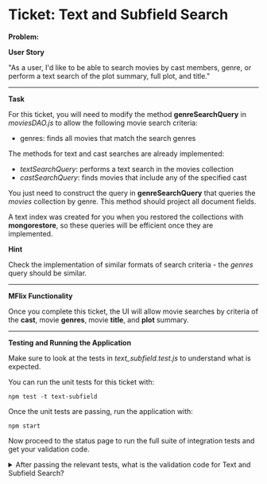 Ticket: Text and Subfield Search
============================

**Problem:**

**User Story**

"As a user, I'd like to be able to search movies by cast members, genre, or perform a text search of the plot summary, full plot, and title."

---

**Task**

For this ticket, you will need to modify the method **genreSearchQuery** in _moviesDAO.js_ to allow the following movie search criteria:

- genres: finds all movies that match the search genres

The methods for text and cast searches are already implemented:

- _textSearchQuery_: performs a text search in the movies collection
- _castSearchQuery_: finds movies that include any of the specified cast

You just need to construct the query in **genreSearchQuery** that queries the _movies_ collection by genre. This method should project all document fields.

A text index was created for you when you restored the collections with **mongorestore**, so these queries will be efficient once they are implemented.

**Hint**

Check the implementation of similar formats of search criteria - the _genres_ query should be similar.

---

**MFlix Functionality**

Once you complete this ticket, the UI will allow movie searches by criteria of the **cast**, movie **genres**, movie **title**, and **plot** summary.

---

**Testing and Running the Application**

Make sure to look at the tests in _text_subfield.test.js_ to understand what is expected.

You can run the unit tests for this ticket with:

```
npm test -t text-subfield
```

Once the unit tests are passing, run the application with:

```
npm start
```

Now proceed to the status page to run the full suite of integration tests and get your validation code.

<details>
  <summary>After passing the relevant tests, what is the validation code for Text and Subfield Search?</summary>
   Answer: 5a96a6a29c453a40d04922cc
</details>